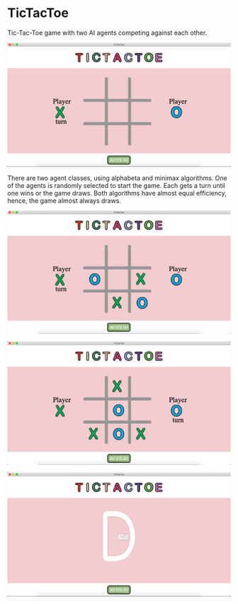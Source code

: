 # TicTacToe
Tic-Tac-Toe game with two AI agents competing against each other.

![](/Images/main.png)

There are two agent classes, using alphabeta and minimax algorithms. One of the agents is randomly selected to start the game. Each gets a turn until one wins or the game draws. Both algorithms have almost equal efficiency, hence, the game almost always draws.

![](/Images/xturn.png)

![](/Images/oturn.png)

![](/Images/draw.png)
